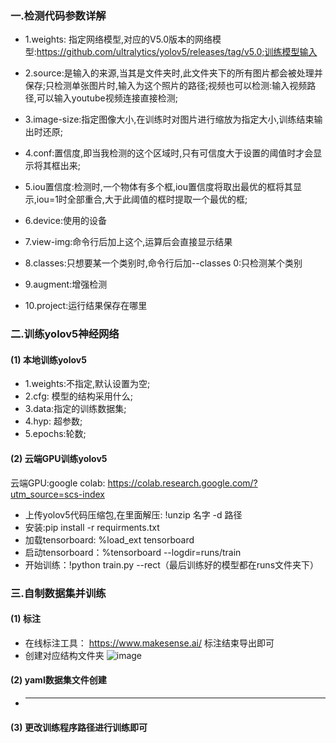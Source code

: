 ### 一.检测代码参数详解
* 1.weights: 指定网络模型,对应的V5.0版本的网络模型:https://github.com/ultralytics/yolov5/releases/tag/v5.0;训练模型输入
* 2.source:是输入的来源,当其是文件夹时,此文件夹下的所有图片都会被处理并保存;只检测单张图片时,输入为这个照片的路径;视频也可以检测:输入视频路径,可以输入youtube视频连接直接检测;
* 3.image-size:指定图像大小,在训练时对图片进行缩放为指定大小,训练结束输出时还原;
* 4.conf:置信度,即当我检测的这个区域时,只有可信度大于设置的阈值时才会显示将其框出来;
* 5.iou置信度:检测时,一个物体有多个框,iou置信度将取出最优的框将其显示,iou=1时全部重合,大于此阈值的框时提取一个最优的框;
* 6.device:使用的设备

* 7.view-img:命令行后加上这个,运算后会直接显示结果

* 8.classes:只想要某一个类别时,命令行后加--classes 0:只检测某个类别
* 9.augment:增强检测
* 10.project:运行结果保存在哪里

### 二.训练yolov5神经网络
#### (1) 本地训练yolov5
* 1.weights:不指定,默认设置为空;
* 2.cfg: 模型的结构采用什么;
* 3.data:指定的训练数据集;
* 4.hyp: 超参数;
* 5.epochs:轮数;
#### (2) 云端GPU训练yolov5
云端GPU:google colab:  https://colab.research.google.com/?utm_source=scs-index
* 上传yolov5代码压缩包,在里面解压: !unzip 名字 -d 路径
* 安装:pip install -r requirments.txt
* 加载tensorboard: %load_ext tensorboard
* 启动tensorboard：%tensorboard --logdir=runs/train
* 开始训练：!python train.py --rect（最后训练好的模型都在runs文件夹下）

### 三.自制数据集并训练
#### (1) 标注
* 在线标注工具： https://www.makesense.ai/ 标注结束导出即可
* 创建对应结构文件夹 ![image](https://user-images.githubusercontent.com/53174131/135563959-5dfac001-1fbf-4567-aaca-f61d5cc47a72.png)
#### (2) yaml数据集文件创建
* ----
#### (3) 更改训练程序路径进行训练即可
